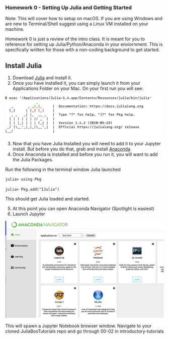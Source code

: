 ### Homework 0 - Setting Up Julia and Getting Started

Note: This will cover how to setup on macOS. If you are using Windows and are new to Terminal/Shell suggest using a Linux VM installed on your machine.

Homework 0 is just a review of the intro class. It is meant for you to reference for setting up Julia/Python/Anaconda in your enviornment. This is specifically written for those with a non-coding background to get started.

## Install Julia

1. Download [Julia](https://julialang.org/downloads/) and install it.
2. Once you have installed it, you can simply launch it from your Applications Folder on your Mac. On your first run you will see:

![Julia Banner](./images/julia_banner.png)

3. Now that you have Julia Installed you will need to add it to your Jupyter install. But before you do that, grab and install [Anaconda](https://www.anaconda.com/download/)
4. Once Anaconda is installed and before you run it, you will want to add the Julia Packages.

Run the following in the terminal window Julia launched

```
julia> using Pkg

julia> Pkg.add("IJulia")
```

This should get Julia loaded and started.

5. At this point you can open Anaconda Navigator (Spotlight is easiest)
6. Launch Jupyter

![Anaconda Screenshot](./images/anaconda_screenshot_1.png)

This will spawn a Jupyter Notebook browser window. Navigate to your cloned JuliaBoxTutorials repo and go through 00-02 in introductory-tutorials
